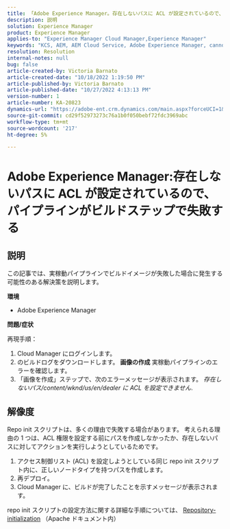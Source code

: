 ```yaml
---
title: 「Adobe Experience Manager。存在しないパスに ACL が設定されているので、パイプラインがビルドステップで失敗する
description: 説明
solution: Experience Manager
product: Experience Manager
applies-to: "Experience Manager Cloud Manager,Experience Manager"
keywords: "KCS, AEM, AEM Cloud Service, Adobe Experience Manager, cannot set acl on non existent path"
resolution: Resolution
internal-notes: null
bug: false
article-created-by: Victoria Barnato
article-created-date: "10/18/2022 1:19:50 PM"
article-published-by: Victoria Barnato
article-published-date: "10/27/2022 4:13:13 PM"
version-number: 1
article-number: KA-20823
dynamics-url: "https://adobe-ent.crm.dynamics.com/main.aspx?forceUCI=1&pagetype=entityrecord&etn=knowledgearticle&id=7c8b6087-e74e-ed11-bba2-000d3a34e6e5"
source-git-commit: cd29f52973273c76a1b0f050bebf72fdc3969abc
workflow-type: tm+mt
source-wordcount: '217'
ht-degree: 5%

---
```


# Adobe Experience Manager:存在しないパスに ACL が設定されているので、パイプラインがビルドステップで失敗する

## 説明


この記事では、実稼動パイプラインでビルドイメージが失敗した場合に発生する可能性のある解決策を説明します。

<b>環境</b>

- Adobe Experience Manager


<b>問題/症状</b>

再現手順：

1. Cloud Manager にログインします。
2. のビルドログをダウンロードします。 <b>画像の作成</b> 実稼動パイプラインのエラーを確認します。
3. 「画像を作成」ステップで、次のエラーメッセージが表示されます。 *存在しないパス/content/wknd/us/en/dealer に ACL を設定できません*.



## 解像度


Repo init スクリプトは、多くの理由で失敗する場合があります。 考えられる理由の 1 つは、ACL 権限を設定する前にパスを作成しなかったか、存在しないパスに対してアクションを実行しようとしているためです。

1. アクセス制御リスト (ACL) を設定しようとしている同じ repo init スクリプト内に、正しいノードタイプを持つパスを作成します。
2. 再デプロイ。
3. Cloud Manager に、ビルドが完了したことを示すメッセージが表示されます。


repo init スクリプトの設定方法に関する詳細な手順については、 [Repository-initialization](https://sling.apache.org/documentation/bundles/repository-initialization.html) （Apache ドキュメント内）
